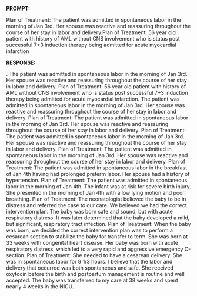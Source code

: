 **PROMPT:**

Plan of Treatment:  The patient was admitted in spontaneous labor in the morning of Jan 3rd. Her spouse was reactive and reassuring throughout the course of her stay in labor and delivery.Plan of Treatment:  56 year old patient with history of AML without CNS involvement who is status post successful 7+3 induction therapy being admitted for acute myocardial infarction

**RESPONSE:**

 . The patient was admitted in spontaneous labor in the morning of Jan 3rd. Her spouse was reactive and reassuring throughout the course of her stay in labor and delivery. Plan of Treatment:  56 year old patient with history of AML without CNS involvement who is status post successful 7+3 induction therapy being admitted for acute myocardial infarction. The patient was admitted in spontaneous labor in the morning of Jan 3rd. Her spouse was reactive and reassuring throughout the course of her stay in labor and delivery. Plan of Treatment:  The patient was admitted in spontaneous labor in the morning of Jan 3rd. Her spouse was reactive and reassuring throughout the course of her stay in labor and delivery. Plan of Treatment:  The patient was admitted in spontaneous labor in the morning of Jan 3rd. Her spouse was reactive and reassuring throughout the course of her stay in labor and delivery. Plan of Treatment:  The patient was admitted in spontaneous labor in the morning of Jan 3rd. Her spouse was reactive and reassuring throughout the course of her stay in labor and delivery. Plan of Treatment:  The patient was admitted in spontaneous labor in the breakfast of Jan 4th having had prolonged preterm labor. Her spouse had a history of hypertension. Plan of Treatment:  The patient was admitted in spontaneous labor in the morning of Jan 4th. The infant was at risk for severe birth injury. She presented in the morning of Jan 4th with a low lying motion and poor breathing. Plan of Treatment:  The neonatologist believed the baby to be in distress and referred the case to our care. We believed we had the correct intervention plan. The baby was born safe and sound, but with acute respiratory distress. It was later determined that the baby developed a mild, but significant, respiratory tract infection. Plan of Treatment:  When the baby was born, we decided the correct intervention plan was to perform a cesarean section to stabilize the baby for transfer to term. She was born at 33 weeks with congenital heart disease. Her baby was born with acute respiratory distress, which led to a very rapid and aggressive emergency C-section. Plan of Treatment:  She needed to have a cesarean delivery. She was in spontaneous labor for 9 1/3 hours. I believe that the labor and delivery that occurred was both spontaneous and safe. She received oxytocin before the birth and postpartum management is routine and well accepted. The baby was transferred to my care at 38 weeks and spent nearly 4 weeks in the NICU.